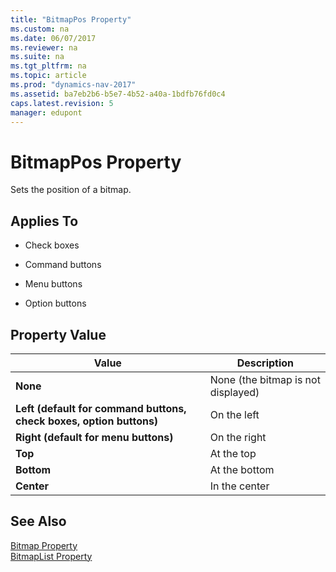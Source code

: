 ```yaml
---
title: "BitmapPos Property"
ms.custom: na
ms.date: 06/07/2017
ms.reviewer: na
ms.suite: na
ms.tgt_pltfrm: na
ms.topic: article
ms.prod: "dynamics-nav-2017"
ms.assetid: ba7eb2b6-b5e7-4b52-a40a-1bdfb76fd0c4
caps.latest.revision: 5
manager: edupont
---
```

# BitmapPos Property
Sets the position of a bitmap.  
  
## Applies To  
  
-   Check boxes  
  
-   Command buttons  
  
-   Menu buttons  
  
-   Option buttons  
  
## Property Value  
  
|**Value**|**Description**|  
|---------------|---------------------|  
|**None**|None \(the bitmap is not displayed\)|  
|**Left \(default for command buttons, check boxes, option buttons\)**|On the left|  
|**Right \(default for menu buttons\)**|On the right|  
|**Top**|At the top|  
|**Bottom**|At the bottom|  
|**Center**|In the center|  
  
## See Also  
 [Bitmap Property](devenv-bitmap-property.md)   
 [BitmapList Property](devenv-bitmaplist-property.md)